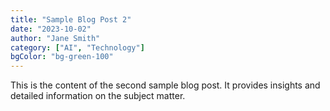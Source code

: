```yaml
---
title: "Sample Blog Post 2"
date: "2023-10-02"
author: "Jane Smith"
category: ["AI", "Technology"]
bgColor: "bg-green-100"
---
```


This is the content of the second sample blog post. It provides insights and detailed information on the subject matter.
